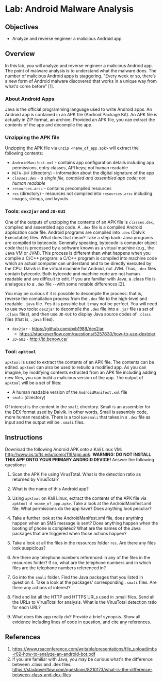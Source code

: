 # Lab: Android Malware Analysis

## Objectives
* Analyze and reverse engineer a malicious Android app

## Overview
In this lab, you will analyze and reverse engineer a malicious Android app.  The point of malware analysis is to understand what the malware does.  The number of malicious Android apps is staggering.  "Every week or so, there’s a new form of Android malware discovered that works in a unique way from what's come before" [1].

### About Android Apps
Java is the official programming language used to write Android apps.  An Android app is contained in an APK file (Android Package Kit).  An APK file is actually in ZIP format, an archive.  Provided an APK file, you can extract the contents of the app and decompile the app.

### Unzipping the APK file
Unzipping the APK file via `unzip <name_of_app.apk>` will extract the following contents:

* `AndroidManifest.xml` - contains app configuration details including app permissions, entry classes, API keys; not human readable
* `META-INF`  (directory) - information about the digital signature of the app
* _`classes.dex` - a single file, compiled and assembled app code; not human readable_
* `resources.arsc` - contains precompiled resources
* `res` (directory) - resources not compiled into `resources.arsc` including images, strings, and layouts

### Tools: `dex2jar` and `JD-GUI`
One of the outputs of unzipping the contents of an APK file is `classes.dex`, compiled and assembled app code.  A `.dex` file is a compiled Android application code file.  Android programs are compiled into `.dex` (Dalvik Executable) files.  What does that mean?  Take a step back: Java programs are compiled to bytecode.  Generally speaking, bytecode is computer object code that is processed by a software known as a virtual machine (e.g., the Java VM or JVM).  This process is different than what happens when you compile a C/C++ program: a C/C++ program is compiled into machine code which an actual computer can understand and to be directly executed by the CPU.  Dalvik is the virtual machine for Android, not JVM.  Thus, `.dex` files contain bytecode.  Both bytecode and machine code are not human readable and are difficult to edit.  If you are familiar with Java, a .class file is analagous to a `.dex` file --with some notable differences [2].

You may be curious if it is possible to decompile the process: that is, reverse the compilation process from the `.dex` file to the high-level and readable `.java` file.  Yes it is possible but it may not be perfect.  You will need to use two tools: `dex2jar` to decompile the `.dex` file into a `.jar` file (a set of `.class` files), and then use `JD-GUI` to display Java source codes of `.class` files (that is, `.java` files).

* `dex2jar` - https://github.com/pxb1988/dex2jar
  * https://stackoverflow.com/questions/5257830/how-to-use-dextojar
* `JD-GUI` - http://jd.benow.ca/

### Tool: `apktool`
`apktool` is used to extract the contents of an APK file.  The contents can be edited.  `apktool` can also be used to rebuild a modified app.  As you can imagine, by modifying contents extracted from an APK file including adding new files, you can build a malicious version of the app.  The output of `apktool` will be a set of files:

* A human readable version of the `AndroidManifest.xml` file
* `smali` (directory)

Of interest is the content in the `smali` directory.  Smali is an assembler for the DEX format used by Dalvik.  In other words, Smali is assembly code, more human readable.  There is a tool `baksmali` that takes in a `.dex` file as input and the output will be `.smali` files.

## Instructions

Download the following Android APK onto a Kali Linux VM: <a href="http://www.cs.tufts.edu/comp/116/app.apk">http://www.cs.tufts.edu/comp/116/app.apk</a>.  **WARNING: DO NOT INSTALL THIS APP ONTO YOUR PRIMARY ANDROID DEVICE!**  Answer the following questions:

1. Scan the APK file using VirusTotal.  What is the detection ratio as returned by VirusTotal?

2. What is the name of this Android app?

3. Using `apktool` on Kali Linux, extract the contents of the APK file via `apktool d <name_of_app.apk>`.  Take a look at the AndroidManifest.xml file.  What permissions do the app have?  Does anything look peculiar?

4. Take a further look at the AndroidManifest.xml file, does anything happen when an SMS message is sent?   Does anything happen when the booting of phone is completed?  What are the names of the Java packages that are triggered when those actions happen?

5. Take a look at all the files in the resources folder `res`.  Are there any files look suspicious?

6. Are there any telephone numbers referenced in any of the files in the resources folder?  If so, what are the telephone numbers and in which files are the telephone numbers referenced in?

7. Go into the `smali` folder.  Find the Java packages that you listed in question 4.  Take a look at the packages' corresponding `.smali` files.  Are there any actions of interest?

8. Find and list all the HTTP and HTTPS URLs used in .smali files.  Send all the URLs to VirusTotal for analysis.  What is the VirusTotal detection ratio for each URL?

9. What does this app really do?  Provide a brief synopsis.  Show all evidence including lines of code in question, and cite any references.

## References
1. https://www.rsaconference.com/writable/presentations/file_upload/mbs-r02-how-to-analyze-an-android-bot.pdf
2. If you are familiar with Java, you may be curious what's the difference between .class and .dex files: https://stackoverflow.com/questions/8210173/what-is-the-difference-between-class-and-dex-files